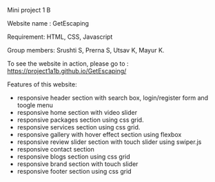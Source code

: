   Mini project 1 B
  
  
Website name : GetEscaping


Requirement: HTML, CSS, Javascript


Group members: Srushti S, Prerna S, Utsav K, Mayur K.

To see the website in action, please go to :  https://project1a1b.github.io/GetEscaping/

Features of this website:
- responsive header section with search box, login/register form and toogle menu
- responsive  home section with video slider
- responsive packages section using css grid.
- responsive services section using css grid.
- responsive gallery with hover effect section using flexbox
- responsive review slider section with touch slider using swiper.js
- responsive contact section
- responsive blogs section using css grid
- responsive brand section with touch slider
- responsive footer section using css grid
